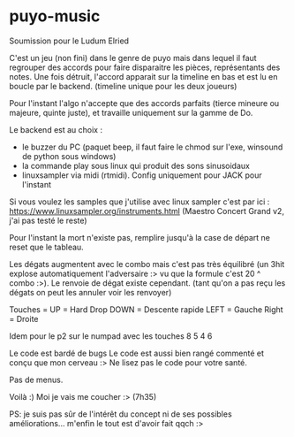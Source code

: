 # puyo-music
Soumission pour le Ludum Elried

C'est un jeu (non fini) dans le genre de puyo mais dans lequel il faut regrouper des accords pour faire disparaitre les pièces, représentants des notes.
Une fois détruit, l'accord apparait sur la timeline en bas et est lu en boucle par le backend. (timeline unique pour les deux joueurs)

Pour l'instant l'algo n'accepte que des accords parfaits (tierce mineure ou majeure, quinte juste), et travaille uniquement sur la gamme de Do.

Le backend est au choix : 
- le buzzer du PC (paquet beep, il faut faire le chmod sur l'exe, winsound de python sous windows)
- la commande play sous linux qui produit des sons sinusoidaux
- linuxsampler via midi (rtmidi). Config uniquement pour JACK pour l'instant

Si vous voulez les samples que j'utilise avec linux sampler c'est par ici : https://www.linuxsampler.org/instruments.html (Maestro Concert Grand v2, j'ai pas testé le reste)

Pour l'instant la mort n'existe pas, remplire jusqu'à la case de départ ne reset que le tableau.

Les dégats augmentent avec le combo mais c'est pas très équilibré (un 3hit explose automatiquement l'adversaire :> vu que la formule c'est 20 ^ combo :>). Le renvoie de dégat existe cependant. (tant qu'on a pas reçu les dégats on peut les annuler voir les renvoyer)

Touches =
UP = Hard Drop
DOWN = Descente rapide
LEFT = Gauche
Right = Droite

Idem pour le p2 sur le numpad avec les touches 8 5 4 6

Le code est bardé de bugs
Le code est aussi bien rangé commenté et conçu que mon cerveau :>
Ne lisez pas le code pour votre santé.

Pas de menus.

Voilà :)
Moi je vais me coucher :> (7h35)

PS: je suis pas sûr de l'intérêt du concept ni de ses possibles améliorations... m'enfin le tout est d'avoir fait qqch :>

